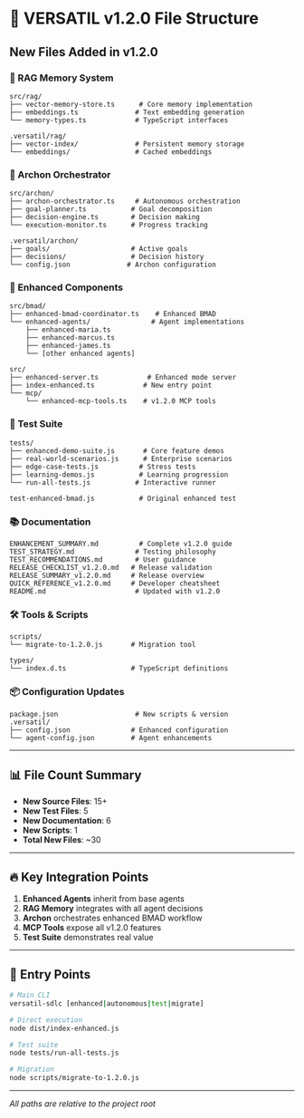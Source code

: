 # 📁 VERSATIL v1.2.0 File Structure

## New Files Added in v1.2.0

### 🧠 RAG Memory System
```
src/rag/
├── vector-memory-store.ts      # Core memory implementation
├── embeddings.ts              # Text embedding generation  
└── memory-types.ts            # TypeScript interfaces

.versatil/rag/
├── vector-index/              # Persistent memory storage
└── embeddings/                # Cached embeddings
```

### 🤖 Archon Orchestrator
```
src/archon/
├── archon-orchestrator.ts     # Autonomous orchestration
├── goal-planner.ts           # Goal decomposition
├── decision-engine.ts        # Decision making
└── execution-monitor.ts      # Progress tracking

.versatil/archon/
├── goals/                    # Active goals
├── decisions/                # Decision history
└── config.json              # Archon configuration
```

### 🚀 Enhanced Components
```
src/bmad/
├── enhanced-bmad-coordinator.ts    # Enhanced BMAD
└── enhanced-agents/               # Agent implementations
    ├── enhanced-maria.ts
    ├── enhanced-marcus.ts
    ├── enhanced-james.ts
    └── [other enhanced agents]

src/
├── enhanced-server.ts            # Enhanced mode server
├── index-enhanced.ts            # New entry point
└── mcp/
    └── enhanced-mcp-tools.ts    # v1.2.0 MCP tools
```

### 🧪 Test Suite
```
tests/
├── enhanced-demo-suite.js       # Core feature demos
├── real-world-scenarios.js      # Enterprise scenarios
├── edge-case-tests.js          # Stress tests
├── learning-demos.js           # Learning progression
└── run-all-tests.js           # Interactive runner

test-enhanced-bmad.js           # Original enhanced test
```

### 📚 Documentation
```
ENHANCEMENT_SUMMARY.md          # Complete v1.2.0 guide
TEST_STRATEGY.md               # Testing philosophy  
TEST_RECOMMENDATIONS.md        # User guidance
RELEASE_CHECKLIST_v1.2.0.md   # Release validation
RELEASE_SUMMARY_v1.2.0.md     # Release overview
QUICK_REFERENCE_v1.2.0.md     # Developer cheatsheet
README.md                      # Updated with v1.2.0
```

### 🛠️ Tools & Scripts
```
scripts/
└── migrate-to-1.2.0.js       # Migration tool

types/
└── index.d.ts                # TypeScript definitions
```

### 📦 Configuration Updates
```
package.json                   # New scripts & version
.versatil/
├── config.json               # Enhanced configuration
└── agent-config.json         # Agent enhancements
```

---

## 📊 File Count Summary

- **New Source Files**: 15+
- **New Test Files**: 5
- **New Documentation**: 6
- **New Scripts**: 1
- **Total New Files**: ~30

---

## 🔥 Key Integration Points

1. **Enhanced Agents** inherit from base agents
2. **RAG Memory** integrates with all agent decisions
3. **Archon** orchestrates enhanced BMAD workflow
4. **MCP Tools** expose all v1.2.0 features
5. **Test Suite** demonstrates real value

---

## 🚀 Entry Points

```bash
# Main CLI
versatil-sdlc [enhanced|autonomous|test|migrate]

# Direct execution
node dist/index-enhanced.js

# Test suite
node tests/run-all-tests.js

# Migration
node scripts/migrate-to-1.2.0.js
```

---

*All paths are relative to the project root*
